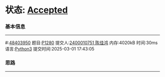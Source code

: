 # 状态: [Accepted](http://dsbpython.openjudge.cn/dspythonbook/solution/48403950/)


### 基本信息
---
#:[48403950](http://dsbpython.openjudge.cn/dspythonbook/solution/48403950/)
题目:[P1280](http://dsbpython.openjudge.cn/dspythonbook/P1280/)
提交人:[2400010751 陈佳鸿](http://openjudge.cn/user/1458628/in/group-491/)
内存:4020kB
时间:30ms
语言:[Python3](http://dsbpython.openjudge.cn/dspythonbook/solution/48403950/)
提交时间:2025-03-01 17:43:05

### 思路
---


